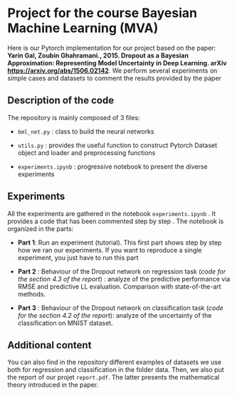 # Project for the course Bayesian Machine Learning (MVA)

Here is our Pytorch implementation for our project based on the paper: __Yarin Gal, Zoubin Ghahramani., 2015. Dropout as a Bayesian Approximation: Representing Model Uncertainty in Deep Learning. arXiv https://arxiv.org/abs/1506.02142__. We perform several experiments on simple cases and datasets to comment the results provided by the paper

## Description of the code

The repository is mainly composed of 3 files:

- `bml_net.py` : class to build the neural networks

- `utils.py` : provides the useful function to construct Pytorch Dataset object and loader and preprocessing functions

- `experiments.ipynb` : progressive notebook to present the diverse experiments

## Experiments

All the experiments are gathered in the notebook  `experiments.ipynb` . It provides a code that has been commented step by step . The notebook is organized in the parts:

- __Part 1__: Run an experiment (tutorial). This first part shows step by step how we ran our experiments. If you want to reproduce a single experiment, you just have to run this part

- __Part 2__ : Behaviour of the Dropout network on regression task (*code for the section 4.3 of the report*) : analyze of the predictive performance via RMSE and predictive LL evaluation. Comparison with state-of-the-art methods.

- __Part 3__ : Behaviour of the Dropout network on classification task (*code for the section 4.2 of the report*): analyze of the uncertainty of the classification on MNIST dataset.

## Additional content

You can also find in the repository different examples of datasets we use both for regression and classification in the folder data. Then, we also put the report of our projet `report.pdf`. The latter presents the mathematical theory introduced in the paper.
